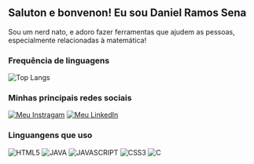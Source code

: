 ## Saluton e bonvenon! Eu sou Daniel Ramos Sena
Sou um nerd nato, e adoro fazer ferramentas que ajudem as pessoas, especialmente relacionadas à matemática!

### Frequência de linguagens
![Top Langs](https://github-readme-stats.vercel.app/api/top-langs/?username=DanielRSena&layout=compact&theme=dark)


### Minhas principais redes sociais
[![Meu Instragam](https://img.shields.io/badge/Instagram-E4405F?style=for-the-badge&logo=instagram&logoColor=white)](https://www.instagram.com/odanielrsena/)
[![Meu LinkedIn](https://img.shields.io/badge/LinkedIn-0077B5?style=for-the-badge&logo=linkedin&logoColor=white)](https://www.linkedin.com/in/daniel-ramos-sena-84226724a/)

### Linguangens que uso
<div>
	<img src="https://img.shields.io/badge/HTML5-E34F26?style=for-the-badge&logo=html5&logoColor=white" alt="HTML5">
	<img src="https://img.shields.io/badge/Java-ED8B00?style=for-the-badge&logo=openjdk&logoColor=white" alt="JAVA">
	<img src="https://img.shields.io/badge/JavaScript-F7DF1E?style=for-the-badge&logo=javascript&logoColor=black" alt="JAVASCRIPT">
	<img src="https://img.shields.io/badge/CSS3-1572B6?style=for-the-badge&logo=css3&logoColor=white" alt="CSS3">
	<img src="https://img.shields.io/badge/C-00599C?style=for-the-badge&logo=c&logoColor=white)https://img.shields.io/badge/C-00599C?style=for-the-badge&logo=c&logoColor=white" alt="C"> 
</div>
